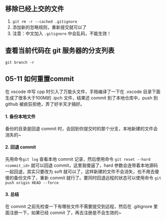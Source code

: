 ## 移除已经上交的文件

1. `git rm -r --cached .gitignore`
2. 添加新的忽略规则，重新提交就可以了 
3. 注意：中文加入 `.gitignore` 中会乱码，不能生效！



## 查看当前代码在 git 服务器的分支列表

`git branch -r`



## 05-11 如何重置commit

在 vscode 中写 cpp 时引入了万能头文件，手贱编译了一下在 .vscode 目录下面生成了很多大于100M的 .ipch 文件，结果还 commit 到了本地仓库中，push 到 github 被疯狂拒绝，弄了好半天才搞好。



#### 1. 备份本地文件

备份的目录是回退 commit 时，会回到你提交时的那个分支，本地新建的文件会消失的~

#### 2. 回退 commit

先用命令```git log``` 查看本地 commit 记录，然后使用命令 ```git reset --hard <commit_id>``` 就可以回退 commit，这里我傻逼了，hard 参数会连带着本地源码一起回退，其实只要改为 soft 就可以了，这样新建的文件不会消失，也不用去傻傻的备份文件了，重新 commit 就行了。要同时回退远程的状态可以使用命令 ```git push origin HEAD --force``` 

#### 3. 总结

在 commit 之前先检查一下有哪些文件不需要提交到远程，然后在 .gitignore 里面注册一下，如果已经 commit 了，再去注册是不会生效的~